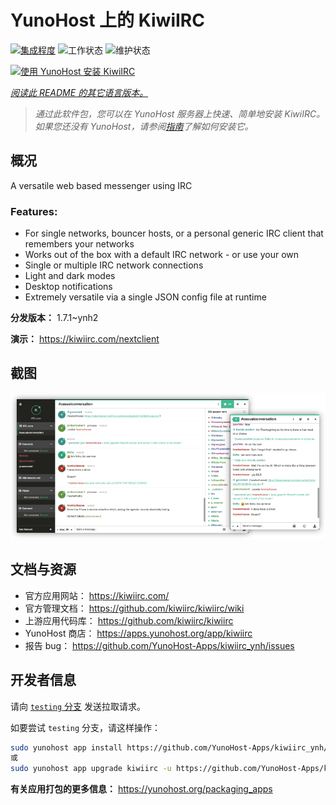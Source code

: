 <!--
注意：此 README 由 <https://github.com/YunoHost/apps/tree/master/tools/readme_generator> 自动生成
请勿手动编辑。
-->

# YunoHost 上的 KiwiIRC

[![集成程度](https://apps.yunohost.org/badge/integration/kiwiirc)](https://ci-apps.yunohost.org/ci/apps/kiwiirc/)
![工作状态](https://apps.yunohost.org/badge/state/kiwiirc)
![维护状态](https://apps.yunohost.org/badge/maintained/kiwiirc)

[![使用 YunoHost 安装 KiwiIRC](https://install-app.yunohost.org/install-with-yunohost.svg)](https://install-app.yunohost.org/?app=kiwiirc)

*[阅读此 README 的其它语言版本。](./ALL_README.md)*

> *通过此软件包，您可以在 YunoHost 服务器上快速、简单地安装 KiwiIRC。*  
> *如果您还没有 YunoHost，请参阅[指南](https://yunohost.org/install)了解如何安装它。*

## 概况

A versatile web based messenger using IRC

### Features:

- For single networks, bouncer hosts, or a personal generic IRC client that remembers your networks
- Works out of the box with a default IRC network - or use your own
- Single or multiple IRC network connections
- Light and dark modes
- Desktop notifications
- Extremely versatile via a single JSON config file at runtime


**分发版本：** 1.7.1~ynh2

**演示：** <https://kiwiirc.com/nextclient>

## 截图

![KiwiIRC 的截图](./doc/screenshots/screenshot.png)

## 文档与资源

- 官方应用网站： <https://kiwiirc.com/>
- 官方管理文档： <https://github.com/kiwiirc/kiwiirc/wiki>
- 上游应用代码库： <https://github.com/kiwiirc/kiwiirc>
- YunoHost 商店： <https://apps.yunohost.org/app/kiwiirc>
- 报告 bug： <https://github.com/YunoHost-Apps/kiwiirc_ynh/issues>

## 开发者信息

请向 [`testing` 分支](https://github.com/YunoHost-Apps/kiwiirc_ynh/tree/testing) 发送拉取请求。

如要尝试 `testing` 分支，请这样操作：

```bash
sudo yunohost app install https://github.com/YunoHost-Apps/kiwiirc_ynh/tree/testing --debug
或
sudo yunohost app upgrade kiwiirc -u https://github.com/YunoHost-Apps/kiwiirc_ynh/tree/testing --debug
```

**有关应用打包的更多信息：** <https://yunohost.org/packaging_apps>
